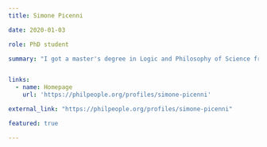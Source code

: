 ```yaml
---
title: Simone Picenni

date: 2020-01-03

role: PhD student

summary: "I got a master's degree in Logic and Philosophy of Science from the University of Florence. While there, I have also spent a semester at the MCMP in  Munich. My focus is on formal semantics, semantic paradoxes, theories of truth. I am also interested in proof theory, lambda-calculus, combinatory logic and automatic theorem proving (HOL Light)."


links:
  - name: Homepage
    url: 'https://philpeople.org/profiles/simone-picenni'

external_link: "https://philpeople.org/profiles/simone-picenni"

featured: true

---
```

